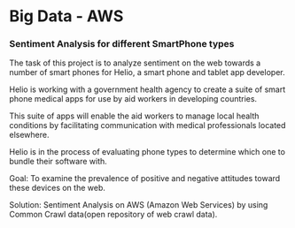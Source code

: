 # Big Data - AWS


### Sentiment Analysis for different SmartPhone types 


The task of this project is to analyze sentiment on the web towards a number of smart phones for Helio, a smart phone and 
tablet app developer.

Helio is working with a government health agency to create a suite of smart phone medical apps for use by aid workers in developing countries. 

This suite of apps will enable the aid workers to manage local health conditions by facilitating communication with medical professionals located elsewhere.

Helio is in the process of evaluating phone types to determine which one to bundle their software with. 
 
 
 
 Goal: To examine the prevalence of positive and negative attitudes toward these devices on the web.
 
 Solution: Sentiment Analysis on AWS (Amazon Web Services) by using Common Crawl data(open repository of web crawl data).
 

